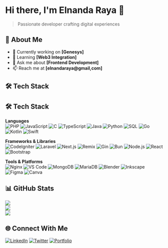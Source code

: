 # Hi there, I'm Elnanda Raya 👋

> Passionate developer crafting digital experiences

## 🚀 About Me
- 🔭 Currently working on **[Genesys]**
- 🌱 Learning **[Web3 Integration]**
- 💬 Ask me about **[Frontend Development]**
- 📫 Reach me at **[elnandaraya@gmail,com]**

## 🛠️ Tech Stack

## 🛠️ Tech Stack

**Languages**  
![PHP](https://img.shields.io/badge/-PHP-777BB4?style=flat-square&logo=php&logoColor=white)
![JavaScript](https://img.shields.io/badge/-JavaScript-F7DF1E?style=flat-square&logo=javascript&logoColor=black)
![C](https://img.shields.io/badge/-C-A8B9CC?style=flat-square&logo=c&logoColor=black)
![TypeScript](https://img.shields.io/badge/-TypeScript-007ACC?style=flat-square&logo=typescript&logoColor=white)
![Java](https://img.shields.io/badge/-Java-ED8B00?style=flat-square&logo=openjdk&logoColor=white)
![Python](https://img.shields.io/badge/-Python-3776AB?style=flat-square&logo=python&logoColor=white)
![SQL](https://img.shields.io/badge/-SQL-4479A1?style=flat-square&logo=mysql&logoColor=white)
![Go](https://img.shields.io/badge/-Go-00ADD8?style=flat-square&logo=go&logoColor=white)
![Kotlin](https://img.shields.io/badge/-Kotlin-7F52FF?style=flat-square&logo=kotlin&logoColor=white)
![Swift](https://img.shields.io/badge/-Swift-FA7343?style=flat-square&logo=swift&logoColor=white)

**Frameworks & Libraries**  
![CodeIgniter](https://img.shields.io/badge/-CodeIgniter-EE4623?style=flat-square&logo=codeigniter&logoColor=white)
![Laravel](https://img.shields.io/badge/-Laravel-FF2D20?style=flat-square&logo=laravel&logoColor=white)
![Next.js](https://img.shields.io/badge/-Next.js-000000?style=flat-square&logo=next.js&logoColor=white)
![Remix](https://img.shields.io/badge/-Remix-000000?style=flat-square&logo=remix&logoColor=white)
![Gin](https://img.shields.io/badge/-Gin-00ADD8?style=flat-square&logo=go&logoColor=white)
![Bun](https://img.shields.io/badge/-Bun-000000?style=flat-square&logo=bun&logoColor=white)
![Node.js](https://img.shields.io/badge/-Node.js-339933?style=flat-square&logo=node.js&logoColor=white)
![React](https://img.shields.io/badge/-React-61DAFB?style=flat-square&logo=react&logoColor=black)
![Bootstrap](https://img.shields.io/badge/-Bootstrap-7952B3?style=flat-square&logo=bootstrap&logoColor=white)

**Tools & Platforms**  
![Nginx](https://img.shields.io/badge/-Nginx-009639?style=flat-square&logo=nginx&logoColor=white)
![VS Code](https://img.shields.io/badge/-VS%20Code-007ACC?style=flat-square&logo=visual-studio-code&logoColor=white)
![MongoDB](https://img.shields.io/badge/-MongoDB-47A248?style=flat-square&logo=mongodb&logoColor=white)
![MariaDB](https://img.shields.io/badge/-MariaDB-003545?style=flat-square&logo=mariadb&logoColor=white)
![Blender](https://img.shields.io/badge/-Blender-F5792A?style=flat-square&logo=blender&logoColor=white)
![Inkscape](https://img.shields.io/badge/-Inkscape-000000?style=flat-square&logo=inkscape&logoColor=white)
![Figma](https://img.shields.io/badge/-Figma-F24E1E?style=flat-square&logo=figma&logoColor=white)
![Canva](https://img.shields.io/badge/-Canva-00C4CC?style=flat-square&logo=canva&logoColor=white)


## 📊 GitHub Stats
![](https://github-readme-stats.vercel.app/api?username=rai879&theme=aura&hide_border=false&include_all_commits=false&count_private=false)<br/>
![](https://github-readme-streak-stats.herokuapp.com/?user=rai879&theme=aura&hide_border=false)<br/>
![](https://github-readme-stats.vercel.app/api/top-langs/?username=rai879&theme=aura&hide_border=false&include_all_commits=false&count_private=false&layout=compact)



## 🌐 Connect With Me

[![LinkedIn](https://img.shields.io/badge/-LinkedIn-0077B5?style=flat-square&logo=linkedin&logoColor=white)](https://linkedin.com/in/your-profile)
[![Twitter](https://img.shields.io/badge/-Twitter-1DA1F2?style=flat-square&logo=twitter&logoColor=white)](https://twitter.com/your-handle)
[![Portfolio](https://img.shields.io/badge/-Portfolio-000000?style=flat-square&logo=vercel&logoColor=white)](https://your-portfolio.com)

